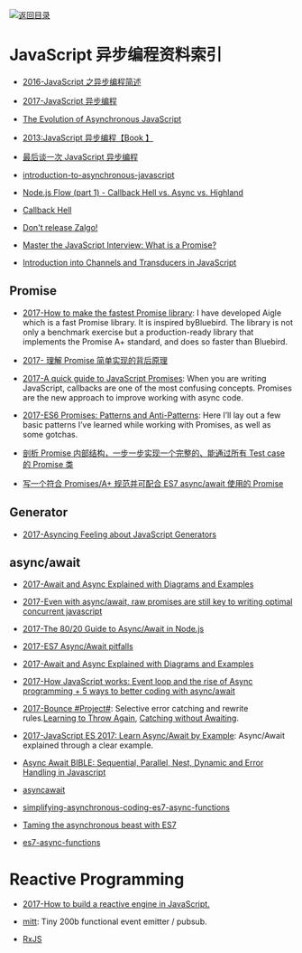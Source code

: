 [![返回目录](https://parg.co/UGo)](https://parg.co/b4z)

# JavaScript 异步编程资料索引

* [2016-JavaScript 之异步编程简述](http://blog.codingplayboy.com/2016/01/20/js_async_intro/)

* [2017-JavaScript 异步编程](http://blog.codingplayboy.com/2017/04/25/js_async/)

- [The Evolution of Asynchronous JavaScript](https://blog.risingstack.com/asynchronous-javascript/)

- [2013:JavaScript 异步编程【Book 】](https://drive.wps.cn/view/l/0fd7151862114e68b9e331caf1414ae1)

- [最后谈一次 JavaScript 异步编程](https://zhuanlan.zhihu.com/p/24444262)

- [introduction-to-asynchronous-javascript](http://tutorials.pluralsight.com/front-end-javascript/introduction-to-asynchronous-javascript)

- [Node.js Flow (part 1) - Callback Hell vs. Async vs. Highland](http://blog.vullum.io/javascript-flow-callback-hell-vs-async-vs-highland/)

- [Callback Hell](http://callbackhell.com/)

- [Don't release Zalgo!](https://oren.github.io/blog/zalgo.html)

- [Master the JavaScript Interview: What is a Promise?](https://medium.com/javascript-scene/master-the-javascript-interview-what-is-a-promise-27fc71e77261#.yeuxdynfz)

- [Introduction into Channels and Transducers in JavaScript](http://www.tuicool.com/articles/zmmAjiU)

## Promise

* [2017-How to make the fastest Promise library](https://parg.co/bhz): I have developed Aigle which is a fast Promise library. It is inspired byBluebird. The library is not only a benchmark exercise but a production-ready library that implements the Promise A+ standard, and does so faster than Bluebird.

* [2017- 理解 Promise 简单实现的背后原理](http://bupt-hjm.github.io/2017/03/23/study-promise/)

* [2017-A quick guide to JavaScript Promises](https://dev.to/dkundel/a-quick-guide-to-javascript-promises): When you are writing JavaScript, callbacks are one of the most confusing concepts. Promises are the new approach to improve working with async code.

* [2017-ES6 Promises: Patterns and Anti-Patterns](https://parg.co/UYb): Here I’ll lay out a few basic patterns I’ve learned while working with Promises, as well as some gotchas.

- [剖析 Promise 内部结构，一步一步实现一个完整的、能通过所有 Test case 的 Promise 类](https://github.com/xieranmaya/blog/issues/3)

- [写一个符合 Promises/A+ 规范并可配合 ES7 async/await 使用的 Promise](https://zhuanlan.zhihu.com/p/23312442)

## Generator

* [2017-Asyncing Feeling about JavaScript Generators](https://www.bignerdranch.com/blog/asyncing-feeling-about-javascript-generators/)

## async/await

* [2017-Await and Async Explained with Diagrams and Examples](http://nikgrozev.com/2017/10/01/async-await/)

* [2017-Even with async/await, raw promises are still key to writing optimal concurrent javascript](https://medium.com/@bluepnume/even-with-async-await-you-probably-still-need-promises-9b259854c161#.w1k2udirb)

* [2017-The 80/20 Guide to Async/Await in Node.js](http://6me.us/jIIzOs)

* [2017-ES7 Async/Await pitfalls](https://medium.com/@matansokolovsky/es7-async-await-pitfalls-d24331388a70#.xkeyncsca)

* [2017-Await and Async Explained with Diagrams and Examples](http://nikgrozev.com/2017/10/01/async-await/#composite-promises)

* [2017-How JavaScript works: Event loop and the rise of Async programming + 5 ways to better coding with async/await](https://parg.co/UGj)

* [2017-Bounce #Project#](https://github.com/hapijs/bounce): Selective error catching and rewrite rules.[Learning to Throw Again](https://medium.com/@eranhammer/learning-to-throw-again-79b498504d28), [Catching without Awaiting](https://medium.com/@eranhammer/catching-without-awaiting-b2cb7df45790).

* [2017-JavaScript ES 2017: Learn Async/Await by Example](https://parg.co/U6L): Async/Await explained through a clear example.

- [Async Await BIBLE: Sequential, Parallel, Nest, Dynamic and Error Handling in Javascript](http://6me.us/ZMNvVy)

- [asyncawait](https://github.com/yortus/asyncawait#1-introduction)

- [simplifying-asynchronous-coding-es7-async-functions](http://www.sitepoint.com/simplifying-asynchronous-coding-es7-async-functions/)

- [Taming the asynchronous beast with ES7](http://pouchdb.com/2015/03/05/taming-the-async-beast-with-es7.html)

- [es7-async-functions](https://jakearchibald.com/2014/es7-async-functions/)

# Reactive Programming

* [2017-How to build a reactive engine in JavaScript.](https://parg.co/bhR)

- [mitt](https://github.com/developit/mitt): Tiny 200b functional event emitter / pubsub.

- [RxJS](https://github.com/Reactive-Extensions/RxJS)
